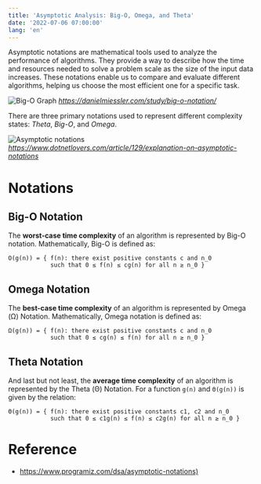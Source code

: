 ```yaml
---
title: 'Asymptotic Analysis: Big-O, Omega, and Theta'
date: '2022-07-06 07:00:00'
lang: 'en'
---
```


Asymptotic notations are mathematical tools used to analyze the performance of algorithms. They provide a way to describe how the time and resources needed to solve a problem scale as the size of the input data increases. These notations enable us to compare and evaluate different algorithms, helping us choose the most efficient one for a specific task.

![Big-O Graph](/images/big-o-graph.webp)
_https://danielmiessler.com/study/big-o-notation/_

There are three primary notations used to represent different complexity states: _Theta_, _Big-O_, and _Omega_.

![Asymptotic notations](/images/notations.webp)
_https://www.dotnetlovers.com/article/129/explanation-on-asymptotic-notations_

# Notations

## Big-O Notation

The **worst-case time complexity** of an algorithm is represented by Big-O notation.
Mathematically, Big-O is defined as:

```text
O(g(n)) = { f(n): there exist positive constants c and n_0
            such that 0 ≤ f(n) ≤ cg(n) for all n ≥ n_0 }
```

## Omega Notation

The **best-case time complexity** of an algorithm is represented by Omega (Ω) Notation.
Mathematically, Omega notation is defined as:

```text
Ω(g(n)) = { f(n): there exist positive constants c and n_0
            such that 0 ≤ cg(n) ≤ f(n) for all n ≥ n_0 }
```

## Theta Notation

And last but not least, the **average time complexity** of an algorithm is represented by the Theta (Θ) Notation.
For a function `g(n)` and `Θ(g(n))` is given by the relation:

```text
Θ(g(n)) = { f(n): there exist positive constants c1, c2 and n_0
            such that 0 ≤ c1g(n) ≤ f(n) ≤ c2g(n) for all n ≥ n_0 }
```

# Reference

- <https://www.programiz.com/dsa/asymptotic-notations)>
